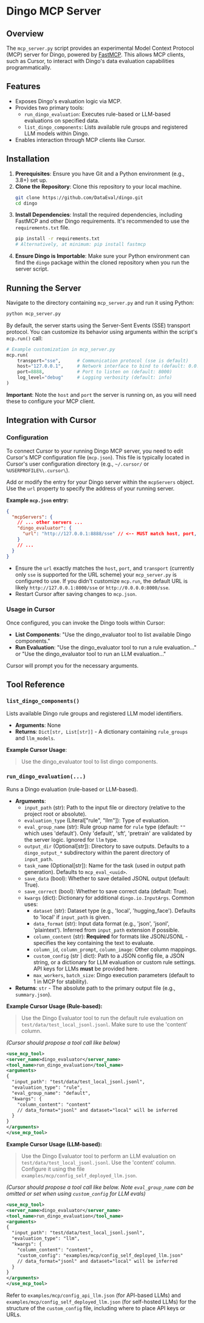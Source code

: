 # Dingo MCP Server

## Overview

The `mcp_server.py` script provides an experimental Model Context Protocol (MCP) server for Dingo, powered by [FastMCP](https://github.com/modelcontextprotocol/fastmcp). This allows MCP clients, such as Cursor, to interact with Dingo's data evaluation capabilities programmatically.

## Features

*   Exposes Dingo's evaluation logic via MCP.
*   Provides two primary tools:
    *   `run_dingo_evaluation`: Executes rule-based or LLM-based evaluations on specified data.
    *   `list_dingo_components`: Lists available rule groups and registered LLM models within Dingo.
*   Enables interaction through MCP clients like Cursor.

## Installation

1.  **Prerequisites**: Ensure you have Git and a Python environment (e.g., 3.8+) set up.
2.  **Clone the Repository**: Clone this repository to your local machine.
    ```bash
    git clone https://github.com/DataEval/dingo.git
    cd dingo
    ```
3.  **Install Dependencies**: Install the required dependencies, including FastMCP and other Dingo requirements. It's recommended to use the `requirements.txt` file.
    ```bash
    pip install -r requirements.txt 
    # Alternatively, at minimum: pip install fastmcp
    ```
4.  **Ensure Dingo is Importable**: Make sure your Python environment can find the `dingo` package within the cloned repository when you run the server script.

## Running the Server

Navigate to the directory containing `mcp_server.py` and run it using Python:

```bash
python mcp_server.py
```

By default, the server starts using the Server-Sent Events (SSE) transport protocol. You can customize its behavior using arguments within the script's `mcp.run()` call:

```python
# Example customization in mcp_server.py
mcp.run(
    transport="sse",      # Communication protocol (sse is default)
    host="127.0.0.1",     # Network interface to bind to (default: 0.0.0.0)
    port=8888,            # Port to listen on (default: 8000)
    log_level="debug"     # Logging verbosity (default: info)
)
```

**Important**: Note the `host` and `port` the server is running on, as you will need these to configure your MCP client.

## Integration with Cursor

### Configuration

To connect Cursor to your running Dingo MCP server, you need to edit Cursor's MCP configuration file (`mcp.json`). This file is typically located in Cursor's user configuration directory (e.g., `~/.cursor/` or `%USERPROFILE%\.cursor\`).

Add or modify the entry for your Dingo server within the `mcpServers` object. Use the `url` property to specify the address of your running server.

**Example `mcp.json` entry:**

```json
{
  "mcpServers": {
    // ... other servers ...
    "dingo_evaluator": {
      "url": "http://127.0.0.1:8888/sse" // <-- MUST match host, port, and transport of your running server
    }
    // ...
  }
}
```

*   Ensure the `url` exactly matches the `host`, `port`, and `transport` (currently only `sse` is supported for the URL scheme) your `mcp_server.py` is configured to use. If you didn't customize `mcp.run`, the default URL is likely `http://127.0.0.1:8000/sse` or `http://0.0.0.0:8000/sse`.
*   Restart Cursor after saving changes to `mcp.json`.

### Usage in Cursor

Once configured, you can invoke the Dingo tools within Cursor:

*   **List Components**: "Use the dingo_evaluator tool to list available Dingo components."
*   **Run Evaluation**: "Use the dingo_evaluator tool to run a rule evaluation..." or "Use the dingo_evaluator tool to run an LLM evaluation..."

Cursor will prompt you for the necessary arguments.

## Tool Reference

### `list_dingo_components()`

Lists available Dingo rule groups and registered LLM model identifiers.

*   **Arguments**: None
*   **Returns**: `Dict[str, List[str]]` - A dictionary containing `rule_groups` and `llm_models`.

**Example Cursor Usage**:
> Use the dingo_evaluator tool to list dingo components.

### `run_dingo_evaluation(...)`

Runs a Dingo evaluation (rule-based or LLM-based).

*   **Arguments**:
    *   `input_path` (str): Path to the input file or directory (relative to the project root or absolute).
    *   `evaluation_type` (Literal["rule", "llm"]): Type of evaluation.
    *   `eval_group_name` (str): Rule group name for `rule` type (default: `""` which uses 'default'). Only 'default', 'sft', 'pretrain' are validated by the server logic. Ignored for `llm` type.
    *   `output_dir` (Optional[str]): Directory to save outputs. Defaults to a `dingo_output_*` subdirectory within the parent directory of `input_path`.
    *   `task_name` (Optional[str]): Name for the task (used in output path generation). Defaults to `mcp_eval_<uuid>`.
    *   `save_data` (bool): Whether to save detailed JSONL output (default: True).
    *   `save_correct` (bool): Whether to save correct data (default: True).
    *   `kwargs` (dict): Dictionary for additional `dingo.io.InputArgs`. Common uses:
        *   `dataset` (str): Dataset type (e.g., 'local', 'hugging_face'). Defaults to 'local' if `input_path` is given.
        *   `data_format` (str): Input data format (e.g., 'json', 'jsonl', 'plaintext'). Inferred from `input_path` extension if possible.
        *   `column_content` (str): **Required** for formats like JSON/JSONL - specifies the key containing the text to evaluate.
        *   `column_id`, `column_prompt`, `column_image`: Other column mappings.
        *   `custom_config` (str | dict): Path to a JSON config file, a JSON string, or a dictionary for LLM evaluation or custom rule settings. API keys for LLMs **must** be provided here.
        *   `max_workers`, `batch_size`: Dingo execution parameters (default to 1 in MCP for stability).
*   **Returns**: `str` - The absolute path to the primary output file (e.g., `summary.json`).

**Example Cursor Usage (Rule-based):**

> Use the Dingo Evaluator tool to run the default rule evaluation on `test/data/test_local_jsonl.jsonl`. Make sure to use the 'content' column.

*(Cursor should propose a tool call like below)*
```xml
<use_mcp_tool>
<server_name>dingo_evaluator</server_name>
<tool_name>run_dingo_evaluation</tool_name>
<arguments>
{
  "input_path": "test/data/test_local_jsonl.jsonl",
  "evaluation_type": "rule",
  "eval_group_name": "default",
  "kwargs": {
    "column_content": "content"
    // data_format="jsonl" and dataset="local" will be inferred
  }
}
</arguments>
</use_mcp_tool>
```

**Example Cursor Usage (LLM-based):**

> Use the Dingo Evaluator tool to perform an LLM evaluation on `test/data/test_local_jsonl.jsonl`. Use the 'content' column. Configure it using the file `examples/mcp/config_self_deployed_llm.json`.

*(Cursor should propose a tool call like below. Note `eval_group_name` can be omitted or set when using `custom_config` for LLM evals)*
```xml
<use_mcp_tool>
<server_name>dingo_evaluator</server_name>
<tool_name>run_dingo_evaluation</tool_name>
<arguments>
{
  "input_path": "test/data/test_local_jsonl.jsonl",
  "evaluation_type": "llm",
  "kwargs": {
    "column_content": "content",
    "custom_config": "examples/mcp/config_self_deployed_llm.json"
    // data_format="jsonl" and dataset="local" will be inferred
  }
}
</arguments>
</use_mcp_tool>
```

Refer to `examples/mcp/config_api_llm.json` (for API-based LLMs) and `examples/mcp/config_self_deployed_llm.json` (for self-hosted LLMs) for the structure of the `custom_config` file, including where to place API keys or URLs. 